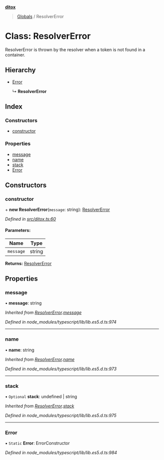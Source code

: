 **[ditox](../README.md)**

> [Globals](../README.md) / ResolverError

# Class: ResolverError

ResolverError is thrown by the resolver when a token is not found in a container.

## Hierarchy

* [Error](resolvererror.md#error)

  ↳ **ResolverError**

## Index

### Constructors

* [constructor](resolvererror.md#constructor)

### Properties

* [message](resolvererror.md#message)
* [name](resolvererror.md#name)
* [stack](resolvererror.md#stack)
* [Error](resolvererror.md#error)

## Constructors

### constructor

\+ **new ResolverError**(`message`: string): [ResolverError](resolvererror.md)

*Defined in [src/ditox.ts:60](https://github.com/mnasyrov/ditox/blob/4b8f0f8/src/ditox.ts#L60)*

#### Parameters:

Name | Type |
------ | ------ |
`message` | string |

**Returns:** [ResolverError](resolvererror.md)

## Properties

### message

•  **message**: string

*Inherited from [ResolverError](resolvererror.md).[message](resolvererror.md#message)*

*Defined in node_modules/typescript/lib/lib.es5.d.ts:974*

___

### name

•  **name**: string

*Inherited from [ResolverError](resolvererror.md).[name](resolvererror.md#name)*

*Defined in node_modules/typescript/lib/lib.es5.d.ts:973*

___

### stack

• `Optional` **stack**: undefined \| string

*Inherited from [ResolverError](resolvererror.md).[stack](resolvererror.md#stack)*

*Defined in node_modules/typescript/lib/lib.es5.d.ts:975*

___

### Error

▪ `Static` **Error**: ErrorConstructor

*Defined in node_modules/typescript/lib/lib.es5.d.ts:984*
